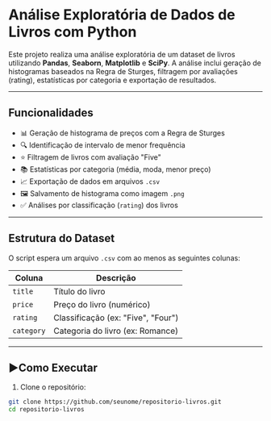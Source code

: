# Análise Exploratória de Dados de Livros com Python

Este projeto realiza uma análise exploratória de um dataset de livros utilizando **Pandas**, **Seaborn**, **Matplotlib** e **SciPy**. A análise inclui geração de histogramas baseados na Regra de Sturges, filtragem por avaliações (rating), estatísticas por categoria e exportação de resultados.

---

## Funcionalidades

- 📊 Geração de histograma de preços com a Regra de Sturges
- 🔍 Identificação de intervalo de menor frequência
- ⭐ Filtragem de livros com avaliação "Five"
- 📚 Estatísticas por categoria (média, moda, menor preço)
- 📈 Exportação de dados em arquivos `.csv`
- 🖼️ Salvamento de histograma como imagem `.png`
- ✅ Análises por classificação (`rating`) dos livros

---

## Estrutura do Dataset

O script espera um arquivo `.csv` com ao menos as seguintes colunas:

| Coluna     | Descrição                          |
|------------|------------------------------------|
| `title`    | Título do livro                    |
| `price`    | Preço do livro (numérico)         |
| `rating`   | Classificação (ex: "Five", "Four") |
| `category` | Categoria do livro (ex: Romance)   |

---

## ▶Como Executar

1. Clone o repositório:

```bash
git clone https://github.com/seunome/repositorio-livros.git
cd repositorio-livros
